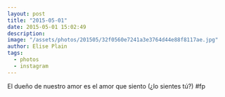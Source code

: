 ```yaml
---
layout: post
title: "2015-05-01"
date: 2015-05-01 15:02:49
description: 
image: "/assets/photos/201505/32f0560e7241a3e3764d44e88f8117ae.jpg"
author: Elise Plain
tags: 
  - photos
  - instagram
---
```


El dueño de nuestro amor es el amor que siento (¿lo sientes tú?) #fp
<p></p>

